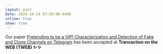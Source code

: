 ```yaml
---
layout: post
date: 2024-10-24 07:59:00-0400
inline: true
show: true
---
```


Our paper <a href="./assets/pdf/TWEB_Telegram.pdf" target="blank">Pretending to be a VIP! Characterization and Detection of Fake and Clone Channels on Telegram</a> has been accepted at <strong>Transaction on the WEB (TWEB) <strong> :sparkles: :sparkles:
